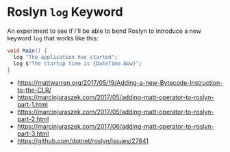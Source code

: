 # Roslyn `log` Keyword

An experiment to see if I'll be able to bend Roslyn to introduce a new keyword `log` that works like this:

```cs
void Main() {
  log "The application has started";
  log $"The startup time is {DateTime.Now}";
}
```

- https://mattwarren.org/2017/05/19/Adding-a-new-Bytecode-Instruction-to-the-CLR/
- https://marcinjuraszek.com/2017/05/adding-matt-operator-to-roslyn-part-1.html
- https://marcinjuraszek.com/2017/05/adding-matt-operator-to-roslyn-part-2.html
- https://marcinjuraszek.com/2017/06/adding-matt-operator-to-roslyn-part-3.html
- https://github.com/dotnet/roslyn/issues/27841
